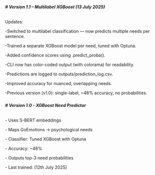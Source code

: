 ###### **# Version 1.1 – Multilabel XGBoost (13 July 2025)**

Updates:

-Switched to multilabel classification — now predicts multiple needs per sentence.

-Trained a separate XGBoost model per need, tuned with Optuna.

-Added confidence scores using .predict\_proba().

-CLI now has color-coded output (with colorama) for readability.

-Predictions are logged to outputs/prediction\_log.csv.

-Improved accuracy for nuanced, overlapping needs.

-Previous version (v1.0): single-label, ~48% accuracy, no probabilities.

##### 

###### **# Version 1.0 - XGBoost Need Predictor**

\- Uses S-BERT embeddings

\- Maps GoEmotions → psychological needs

\- Classifier: Tuned XGBoost with Optuna

\- Accuracy: ~48%

\- Outputs top-3 need probabilities

\- Last trained: \[12th July 2025]

